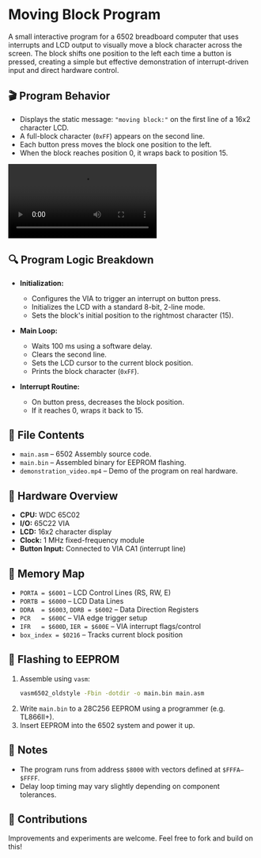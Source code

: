 # Moving Block Program

A small interactive program for a 6502 breadboard computer that uses interrupts and LCD output to visually move a block character across the screen. The block shifts one position to the left each time a button is pressed, creating a simple but effective demonstration of interrupt-driven input and direct hardware control.

## 🎬 Program Behavior
- Displays the static message: `"moving block:"` on the first line of a 16x2 character LCD.
- A full-block character (`0xFF`) appears on the second line.
- Each button press moves the block one position to the left.
- When the block reaches position 0, it wraps back to position 15.

<video src="./demonstration-video.mp4" controls autoplay loop style="max-width: 100%; height: auto;"></video>

## 🔍 Program Logic Breakdown
- **Initialization:**
  - Configures the VIA to trigger an interrupt on button press.
  - Initializes the LCD with a standard 8-bit, 2-line mode.
  - Sets the block's initial position to the rightmost character (15).

- **Main Loop:**
  - Waits 100 ms using a software delay.
  - Clears the second line.
  - Sets the LCD cursor to the current block position.
  - Prints the block character (`0xFF`).

- **Interrupt Routine:**
  - On button press, decreases the block position.
  - If it reaches 0, wraps it back to 15.

## 🧾 File Contents
- `main.asm` – 6502 Assembly source code.
- `main.bin` – Assembled binary for EEPROM flashing.
- `demonstration_video.mp4` – Demo of the program on real hardware.

## 🔧 Hardware Overview
- **CPU:** WDC 65C02  
- **I/O:** 65C22 VIA  
- **LCD:** 16x2 character display  
- **Clock:** 1 MHz fixed-frequency module  
- **Button Input:** Connected to VIA CA1 (interrupt line)

## 📍 Memory Map
- `PORTA = $6001` – LCD Control Lines (RS, RW, E)  
- `PORTB = $6000` – LCD Data Lines  
- `DDRA  = $6003`, `DDRB = $6002` – Data Direction Registers  
- `PCR   = $600C` – VIA edge trigger setup  
- `IFR   = $600D`, `IER = $600E` – VIA interrupt flags/control  
- `box_index = $0216` – Tracks current block position

## 💾 Flashing to EEPROM
1. Assemble using `vasm`:
   ```bash
   vasm6502_oldstyle -Fbin -dotdir -o main.bin main.asm
   ```
2. Write `main.bin` to a 28C256 EEPROM using a programmer (e.g. TL866II+).
3. Insert EEPROM into the 6502 system and power it up.

## 🧠 Notes
- The program runs from address `$8000` with vectors defined at `$FFFA–$FFFF`.
- Delay loop timing may vary slightly depending on component tolerances.

## 🙌 Contributions
Improvements and experiments are welcome. Feel free to fork and build on this!

